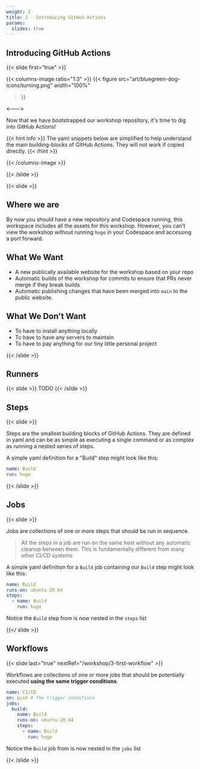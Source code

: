 ```yaml
---
weight: 2
title: 2 - Introducing GitHub Actions
params:
  slides: true
---
```


## Introducing GitHub Actions
{{< slide first="true" >}}

{{< columns-image ratio="1:3" >}}
{{< figure
  src="art/bluegreen-dog-icons/turning.png"
  width="100%"
>}}

<--->

Now that we have bootstrapped our workshop repository, it's time to dig into GitHub Actions!

{{< hint info >}}
The yaml snippets below are simplified to help understand the main building-blocks of GitHub Actions. They will not work if copied directly.
{{< /hint >}}

{{< /columns-image >}}

{{< /slide >}}

{{< slide  >}}

## Where we are

By now you should have a new repository and Codespace running, this workspace includes all the assets for this workshop. However, you can't view the workshop without running `hugo` in your Codespace and accessing a port forward.

## What We Want

- A new publically available website for the workshop based on your repo
- Automatic builds of the workshop for commits to ensure that PRs never merge if they break builds
- Automatic publishing changes that have been merged into `main` to the public website.

## What We Don't Want

- To have to install anything locally
- To have to have any servers to maintain
- To have to pay anything for our tiny little personal project


{{< /slide >}}

## Runners
{{< slide >}}
TODO
{{< /slide >}}

## Steps
{{< slide >}}

Steps are the smallest building blocks of GitHub Actions. They are defined in yaml and can be as simple
as executing a single command or as complex as running a nested series of steps.

A simple yaml definition for a "Build" step might look like this:

```yaml
name: Build
run: hugo
```

{{< /slide >}}

## Jobs
{{< slide >}}

Jobs are collections of one or more steps that should be run in sequence.

> All the steps in a job are run on the same host without any automatic cleanup between them. This is fundamentally different from
> many other CI/CD systems

A simple yaml definition for a `Build` job containing our `Build` step might look like this:

```yaml
name: Build
runs-on: ubuntu-20.04
steps:
  - name: Build
    run: hugo
```

Notice the `Build` step from is now nested in the `steps` list

{{</ slide >}}

## Workflows
{{< slide last="true" nextRef="/workshop/3-first-workflow" >}}

Workflows are collections of one or more jobs that should be potentially executed **using the same trigger conditions**.

```yaml
name: CI/CD
on: push # The trigger conditions
jobs:
  build:
    name: Build
    runs-on: ubuntu-20.04
    steps:
      - name: Build
        run: hugo
```

Notice the `Build` job from is now nested in the `jobs` list

{{< /slide >}}
